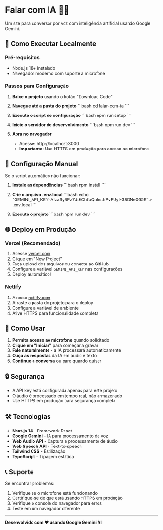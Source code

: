 # Falar com IA 🎤🤖

Um site para conversar por voz com inteligência artificial usando Google Gemini.

## 🚀 Como Executar Localmente

### Pré-requisitos
- Node.js 18+ instalado
- Navegador moderno com suporte a microfone

### Passos para Configuração

1. **Baixe o projeto** usando o botão "Download Code"

2. **Navegue até a pasta do projeto**
   \`\`\`bash
   cd falar-com-ia
   \`\`\`

3. **Execute o script de configuração**
   \`\`\`bash
   npm run setup
   \`\`\`

4. **Inicie o servidor de desenvolvimento**
   \`\`\`bash
   npm run dev
   \`\`\`

5. **Abra no navegador**
   - Acesse: http://localhost:3000
   - **Importante**: Use HTTPS em produção para acesso ao microfone

## 🔧 Configuração Manual

Se o script automático não funcionar:

1. **Instale as dependências**
   \`\`\`bash
   npm install
   \`\`\`

2. **Crie o arquivo .env.local**
   \`\`\`bash
   echo "GEMINI_API_KEY=AIzaSyBPz7dtKChfbQnhsthPvFUyI-38DNe065E" > .env.local
   \`\`\`

3. **Execute o projeto**
   \`\`\`bash
   npm run dev
   \`\`\`

## 🌐 Deploy em Produção

### Vercel (Recomendado)
1. Acesse [vercel.com](https://vercel.com)
2. Clique em "New Project"
3. Faça upload dos arquivos ou conecte ao GitHub
4. Configure a variável `GEMINI_API_KEY` nas configurações
5. Deploy automático!

### Netlify
1. Acesse [netlify.com](https://netlify.com)
2. Arraste a pasta do projeto para o deploy
3. Configure a variável de ambiente
4. Ative HTTPS para funcionalidade completa

## 📱 Como Usar

1. **Permita acesso ao microfone** quando solicitado
2. **Clique em "Iniciar"** para começar a gravar
3. **Fale naturalmente** - a IA processará automaticamente
4. **Ouça as respostas** da IA em áudio e texto
5. **Continue a conversa** ou pare quando quiser

## 🔒 Segurança

- A API key está configurada apenas para este projeto
- O áudio é processado em tempo real, não armazenado
- Use HTTPS em produção para segurança completa

## 🛠️ Tecnologias

- **Next.js 14** - Framework React
- **Google Gemini** - IA para processamento de voz
- **Web Audio API** - Captura e processamento de áudio
- **Web Speech API** - Text-to-speech
- **Tailwind CSS** - Estilização
- **TypeScript** - Tipagem estática

## 📞 Suporte

Se encontrar problemas:
1. Verifique se o microfone está funcionando
2. Certifique-se de que está usando HTTPS em produção
3. Verifique o console do navegador para erros
4. Teste em um navegador diferente

---

**Desenvolvido com ❤️ usando Google Gemini AI**
